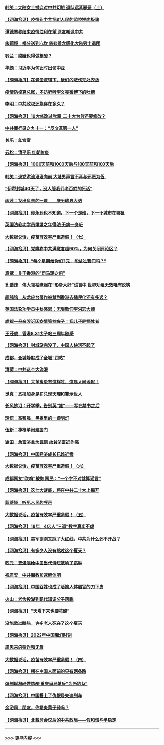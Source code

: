 #### [韩笑：大陆女士抛弃对中共幻想 退队远离邪恶（上）](../pages/nsc993/n13826374.md?t=09171001) 
#### [【网海拾贝】疫情让中共把对人民的监控推向极致](../pages/nsc993/n13826354.md?t=09171001) 
#### [谭德塞称结束疫情胜利在望 网友嘲讽中共](../pages/nsc993/n13825977.md?t=09171001) 
#### [朱莉娅：福分送到心坎 慈悲善念感化大陆男士退团](../pages/nsc993/n13825516.md?t=09171001) 
#### [铃兰：嫦娥也得做核酸？](../pages/nsc993/n13825352.md?t=09171001) 
#### [华颇：习近平为何此时出访中亚](../pages/nsc993/n13825178.md?t=09171001) 
#### [【网海拾贝】在党国逻辑下，我们的悲伤无处安放](../pages/nsc993/n13824891.md?t=09171001) 
#### [疫情防控算总账，不妨听听李文亮微博下的吐槽](../pages/nsc993/n13824869.md?t=09171001) 
#### [李明：中共政权还能存在多久？](../pages/nsc993/n13824839.md?t=09171001) 
#### [【网海拾贝】19大修改过党章  二十大为何还要修改？](../pages/nsc993/n13823963.md?t=09171001) 
#### [中共罪行录之九十一：“反文革第一人”](../pages/nsc993/n13823959.md?t=09171001) 
#### [关乐：红宫宴](../pages/nsc993/n13823779.md?t=09171001) 
#### [云松：清平乐 红朝防疫](../pages/nsc993/n13823760.md?t=09171001) 
#### [【网海拾贝】1000天前和1000天后与100天前和100天后](../pages/nsc993/n13823090.md?t=09171001) 
#### [韩笑：退党洪流滚滚向前 大陆男声言不再与邪恶为伍  ](../pages/nsc993/n13823029.md?t=09171001) 
#### [“伊犁封城40天了，没人管我们老百姓的死活”](../pages/nsc993/n13822781.md?t=09171001) 
#### [雨莲：投出负责的一票——亲历瑞典大选](../pages/nsc993/n13822441.md?t=09171001) 
#### [【网海拾贝】你永远也不知道，下一个是谁，下一个城市在哪里](../pages/nsc993/n13822187.md?t=09171001) 
#### [英国法轮功学员耄耋之年得法 无病一身轻](../pages/nsc993/n13821415.md?t=09171001) 
#### [大数据说话，疫苗有效率严重造假！（七）](../pages/nsc993/n13820824.md?t=09171001) 
#### [【网海拾贝】党媒称中共满意度超90%，为何关闭评论区？](../pages/nsc993/n13820813.md?t=09171001) 
#### [【网海拾贝】“每个星期给你们3元，能放过我们吗？”](../pages/nsc993/n13819989.md?t=09171001) 
#### [袁斌：关于香港的“司马璐之问”](../pages/nsc993/n13819975.md?t=09171001) 
#### [孔诰烽：伟大领袖淹溺在“形势大好”谎言中  世界劝阻无效唯有脱钩](../pages/nsc993/n13819903.md?t=09171001) 
#### [颜纯钩：从龙应台著作被禁到香港去殖民化还有多远？](../pages/nsc993/n13819829.md?t=09171001) 
#### [英国法轮功学员中秋感恩：无限敬仰李洪志大师](../pages/nsc993/n13819193.md?t=09171001) 
#### [成都一母亲哭诉因疫情管控丧子：我儿子是牺牲者](../pages/nsc993/n13819089.md?t=09171001) 
#### [王茂俊：香港8.31太子站三周年随感](../pages/nsc993/n13818741.md?t=09171001) 
#### [【网海拾贝】封城没完没了，中国人快活不起了](../pages/nsc993/n13818367.md?t=09171001) 
#### [成都，全城静默成了全城“罚站”](../pages/nsc993/n13818308.md?t=09171001) 
#### [清荷：中共这个大流氓](../pages/nsc993/n13817607.md?t=09171001) 
#### [【网海拾贝】文革也没有这样过，这是人间地狱！](../pages/nsc993/n13817602.md?t=09171001) 
#### [觅真：恶报加身是在兑现天理和警示世人](../pages/nsc993/n13817153.md?t=09171001) 
#### [长风拂泪：开学季，告别英“雄”——写在禁书之后](../pages/nsc993/n13817147.md?t=09171001) 
#### [理悟：高智晟，黑夜里的一盏明灯](../pages/nsc993/n13816672.md?t=09171001) 
#### [伍新：神枪单闹建国门](../pages/nsc993/n13816657.md?t=09171001) 
#### [谢田：劫富济贫为偏颇 劫贫济富近作恶](../pages/nsc993/n13816650.md?t=09171001) 
#### [【网海拾贝】中国经济成长已趋近零](../pages/nsc993/n13816463.md?t=09171001) 
#### [大数据说话，疫苗有效率严重造假！（六）](../pages/nsc993/n13816020.md?t=09171001) 
#### [成都网友“吹哨”被拘 网民：“一个字不对就算谣言”](../pages/nsc993/n13816016.md?t=09171001) 
#### [【网海拾贝】这七大谜底，将在中共二十大上揭开](../pages/nsc993/n13815193.md?t=09171001) 
#### [郭蒂娅：听见人民的呼声](../pages/nsc993/n13815063.md?t=09171001) 
#### [大数据说话，疫苗有效率严重造假！（五）](../pages/nsc993/n13814705.md?t=09171001) 
#### [【网海拾贝】18年，4亿人“三退”数字真实不虚](../pages/nsc993/n13814374.md?t=09171001) 
#### [【网海拾贝】美军刚刚又踩了大红线，中共为什么还不开战？](../pages/nsc993/n13813604.md?t=09171001) 
#### [【网海拾贝】有多少人没有熬过这个夏天？](../pages/nsc993/n13812985.md?t=09171001) 
#### [乾元：贾浅浅给中国当代诗坛敲响了丧钟](../pages/nsc993/n13812840.md?t=09171001) 
#### [祝君安：中共魔教加速解体吧](../pages/nsc993/n13812072.md?t=09171001) 
#### [【网海拾贝】中国百姓也成了活摘人体器官的刀下鬼](../pages/nsc993/n13812062.md?t=09171001) 
#### [火山：老舍投湖到现代知识分子落跑](../pages/nsc993/n13811414.md?t=09171001) 
#### [【网海拾贝】“天塌下来也要核酸”](../pages/nsc993/n13811406.md?t=09171001) 
#### [没能熬过酷热，许多老人死在了这个夏天](../pages/nsc993/n13811366.md?t=09171001) 
#### [【网海拾贝】2022年中国魔幻时刻](../pages/nsc993/n13810635.md?t=09171001) 
#### [周恩来的狡诈和无情](../pages/nsc993/n13810621.md?t=09171001) 
#### [大数据说话，疫苗有效率严重造假！（四）](../pages/nsc993/n13810534.md?t=09171001) 
#### [【网海拾贝】摆在中国人面前的只有两条路](../pages/nsc993/n13809733.md?t=09171001) 
#### [强制赋橙码做核酸 重庆当局被斥“为所欲为”](../pages/nsc993/n13809680.md?t=09171001) 
#### [【网海拾贝】中国搭上了仇恨号失速列车](../pages/nsc993/n13808946.md?t=09171001) 
#### [金浴凤：朋友，你是炎黄子孙吗？](../pages/nsc993/n13808828.md?t=09171001) 
#### [【网海拾贝】北戴河会议后的中共政局——假和谐与半稳定](../pages/nsc993/n13808238.md?t=09171001) 

----
#### [ >>> 更早内容 <<< ](../indexes/nsc993-earlier.md)
